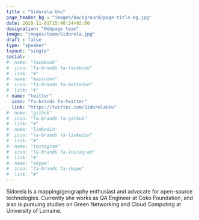 ```yaml
---
title : "Sidorela Uku"
page_header_bg : "images/background/page-title-bg.jpg"
date: 2020-11-01T15:40:24+02:00
designation: "Webpage team"
image: "images/team/Sidorela.jpg"
draft : false
type: "speaker"
layout: "single"
social:
#- name: "facebook"
#  icon: "fa-brands fa-facebook"
#  link: "#"
#- name: "mastodon"
#  icon: "fa-brands fa-mastodon"
#  link: "#"
- name: "twitter"
  icon: "fa-brands fa-twitter"
  link: "https://twitter.com/SidorelaUku"
#- name: "github"
#  icon: "fa-brands fa-github"
#  link: "#"
#- name: "linkedin"
#  icon: "fa-brands fa-linkedin"
#  link: "#"
#- name: "instagram"
#  icon: "fa-brands fa-instagram"
#  link: "#"
#- name: "skype"
#  icon: "fa-brands fa-skype"
#  link: "#"
---
```


Sidorela is a mapping/geography enthusiast and advocate for open-source technologies. Currently she works as QA Engineer at Coko Foundation, and also is pursuing studies on Green Networking and Cloud Computing at University of Lorraine.
